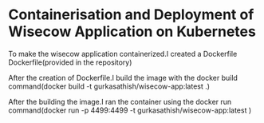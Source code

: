 # Containerisation and Deployment of Wisecow Application on Kubernetes

To make the wisecow application containerized.I created a Dockerfile
Dockerfile(provided in the repository)

After the creation of Dockerfile.I build the image with the docker build command(docker build -t gurkasathish/wisecow-app:latest .)

After the building the image.I ran the container using the docker run command(docker run -p 4499:4499 -t gurkasathish/wisecow-app:latest )
